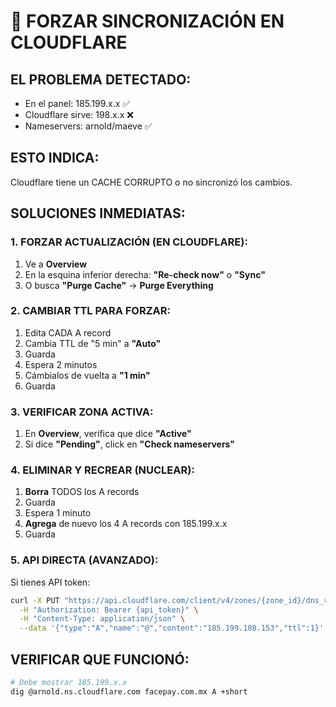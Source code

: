 # 🚨 FORZAR SINCRONIZACIÓN EN CLOUDFLARE

## EL PROBLEMA DETECTADO:
- En el panel: 185.199.x.x ✅
- Cloudflare sirve: 198.x.x ❌
- Nameservers: arnold/maeve ✅

## ESTO INDICA:
Cloudflare tiene un CACHE CORRUPTO o no sincronizó los cambios.

## SOLUCIONES INMEDIATAS:

### 1. FORZAR ACTUALIZACIÓN (EN CLOUDFLARE):
1. Ve a **Overview** 
2. En la esquina inferior derecha: **"Re-check now"** o **"Sync"**
3. O busca **"Purge Cache"** → **Purge Everything**

### 2. CAMBIAR TTL PARA FORZAR:
1. Edita CADA A record
2. Cambia TTL de "5 min" a **"Auto"**
3. Guarda
4. Espera 2 minutos
5. Cámbialos de vuelta a **"1 min"**
6. Guarda

### 3. VERIFICAR ZONA ACTIVA:
1. En **Overview**, verifica que dice **"Active"**
2. Si dice **"Pending"**, click en **"Check nameservers"**

### 4. ELIMINAR Y RECREAR (NUCLEAR):
1. **Borra** TODOS los A records
2. Guarda
3. Espera 1 minuto
4. **Agrega** de nuevo los 4 A records con 185.199.x.x
5. Guarda

### 5. API DIRECTA (AVANZADO):
Si tienes API token:
```bash
curl -X PUT "https://api.cloudflare.com/client/v4/zones/{zone_id}/dns_records/{record_id}" \
  -H "Authorization: Bearer {api_token}" \
  -H "Content-Type: application/json" \
  --data '{"type":"A","name":"@","content":"185.199.108.153","ttl":1}'
```

## VERIFICAR QUE FUNCIONÓ:
```bash
# Debe mostrar 185.199.x.x
dig @arnold.ns.cloudflare.com facepay.com.mx A +short
```